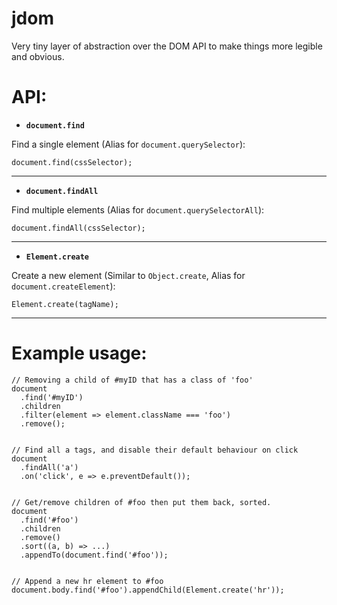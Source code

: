 # jdom
Very tiny layer of abstraction over the DOM API to make things more legible and obvious.

API:
===

- **`document.find`**

Find a single element (Alias for `document.querySelector`):

    document.find(cssSelector);
    
---

- **`document.findAll`**

Find multiple elements (Alias for `document.querySelectorAll`):

    document.findAll(cssSelector);
    
---

- **`Element.create`**

Create a new element (Similar to `Object.create`, Alias for `document.createElement`):

    Element.create(tagName);

---

Example usage:
===

    // Removing a child of #myID that has a class of 'foo'
    document
      .find('#myID')
      .children
      .filter(element => element.className === 'foo')
      .remove();


    // Find all a tags, and disable their default behaviour on click
    document
      .findAll('a')
      .on('click', e => e.preventDefault());


    // Get/remove children of #foo then put them back, sorted.
    document
      .find('#foo')
      .children
      .remove()
      .sort((a, b) => ...)
      .appendTo(document.find('#foo'));
    

    // Append a new hr element to #foo
    document.body.find('#foo').appendChild(Element.create('hr'));
    
